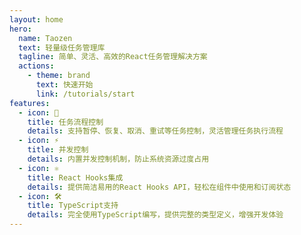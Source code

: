 ```yaml
---
layout: home
hero:
  name: Taozen
  text: 轻量级任务管理库
  tagline: 简单、灵活、高效的React任务管理解决方案
  actions:
    - theme: brand
      text: 快速开始
      link: /tutorials/start
features:
  - icon: 🔄
    title: 任务流程控制
    details: 支持暂停、恢复、取消、重试等任务控制，灵活管理任务执行流程
  - icon: ⚡
    title: 并发控制
    details: 内置并发控制机制，防止系统资源过度占用
  - icon: ⚛️
    title: React Hooks集成
    details: 提供简洁易用的React Hooks API，轻松在组件中使用和订阅状态
  - icon: 🛠️
    title: TypeScript支持
    details: 完全使用TypeScript编写，提供完整的类型定义，增强开发体验
---
```

